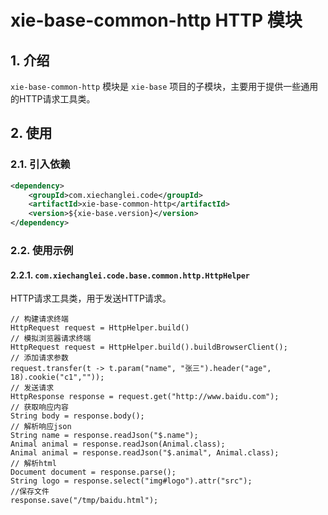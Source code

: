 # xie-base-common-http HTTP 模块

## 1. 介绍

`xie-base-common-http` 模块是 `xie-base` 项目的子模块，主要用于提供一些通用的HTTP请求工具类。

## 2. 使用

### 2.1. 引入依赖

```xml
<dependency>
    <groupId>com.xiechanglei.code</groupId>
    <artifactId>xie-base-common-http</artifactId>
    <version>${xie-base.version}</version>
</dependency>
```

### 2.2. 使用示例

#### 2.2.1. `com.xiechanglei.code.base.common.http.HttpHelper`

HTTP请求工具类，用于发送HTTP请求。

```
// 构建请求终端
HttpRequest request = HttpHelper.build()
// 模拟浏览器请求终端
HttpRequest request = HttpHelper.build().buildBrowserClient();
// 添加请求参数
request.transfer(t -> t.param("name", "张三").header("age", 18).cookie("c1",""));
// 发送请求
HttpResponse response = request.get("http://www.baidu.com");
// 获取响应内容
String body = response.body();
// 解析响应json
String name = response.readJson("$.name");
Animal animal = response.readJson(Animal.class);
Animal animal = response.readJson("$.animal", Animal.class);
// 解析html
Document document = response.parse();
String logo = response.select("img#logo").attr("src");
//保存文件
response.save("/tmp/baidu.html");
```
